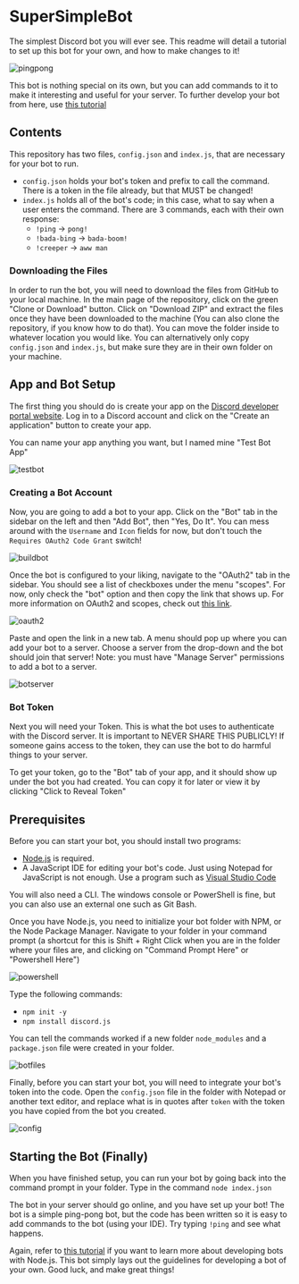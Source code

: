 # SuperSimpleBot
The simplest Discord bot you will ever see.
This readme will detail a tutorial to set up this bot for your own, and how to make changes to it!

![pingpong](https://user-images.githubusercontent.com/32719081/50377168-3f0dd980-05e6-11e9-8ecd-4e59d425660b.PNG)

This bot is nothing special on its own, but you can add commands to it to make it interesting and useful for your server.
To further develop your bot from here, use [this tutorial](https://anidiots.guide/)

## Contents
This repository has two files, `config.json` and `index.js`, that are necessary for your bot to run.
* `config.json` holds your bot's token and prefix to call the command. There is a token in the file already, but that MUST be changed!
* `index.js` holds all of the bot's code; in this case, what to say when a user enters the command. There are 3 commands, each with their own response:
  * `!ping` → `pong!`
  * `!bada-bing` → `bada-boom!`
  * `!creeper` → `aww man`

### Downloading the Files
In order to run the bot, you will need to download the files from GitHub to your local machine. In the main page of the repository, click on the green "Clone or Download" button. Click on "Download ZIP" and extract the files once they have been downloaded to the machine (You can also clone the repository, if you know how to do that). You can move the folder inside to whatever location you would like. You can alternatively only copy `config.json` and `index.js`, but make sure they are in their own folder on your machine.

## App and Bot Setup
The first thing you should do is create your app on the [Discord developer portal website](https://discordapp.com/developers/applications/).
Log in to a Discord account and click on the "Create an application" button to create your app.

You can name your app anything you want, but I named mine "Test Bot App"

![testbot](https://user-images.githubusercontent.com/32719081/50377172-43d28d80-05e6-11e9-8583-0e6317029887.PNG)

### Creating a Bot Account
Now, you are going to add a bot to your app. Click on the "Bot" tab in the sidebar on the left and then "Add Bot", then "Yes, Do It".
You can mess around with the `Username` and `Icon` fields for now, but don't touch the `Requires OAuth2 Code Grant` switch!

![buildbot](https://user-images.githubusercontent.com/32719081/50377165-3ae1bc00-05e6-11e9-8598-2206f52db2db.PNG)

Once the bot is configured to your liking, navigate to the "OAuth2" tab in the sidebar. You should see a list of checkboxes under the menu "scopes". For now, only check the "bot" option and then copy the link that shows up. For more information on OAuth2 and scopes, check out [this link](https://discordapp.com/developers/docs/topics/oauth2).

![oauth2](https://user-images.githubusercontent.com/32719081/50377167-3cab7f80-05e6-11e9-8d48-6816eed6991b.PNG)

Paste and open the link in a new tab. A menu should pop up where you can add your bot to a server. Choose a server from the drop-down and the bot should join that server! Note: you must have "Manage Server" permissions to add a bot to a server.

![botserver](https://user-images.githubusercontent.com/32719081/50377164-3917f880-05e6-11e9-97e3-fff7f935e8d6.PNG)

### Bot Token
Next you will need your Token. This is what the bot uses to authenticate with the Discord server. It is important to NEVER SHARE THIS PUBLICLY! If someone gains access to the token, they can use the bot to do harmful things to your server.

To get your token, go to the "Bot" tab of your app, and it should show up under the bot you had created. You can copy it for later or view it by clicking "Click to Reveal Token"

## Prerequisites
Before you can start your bot, you should install two programs:
* [Node.js](https://nodejs.org) is required.
* A JavaScript IDE for editing your bot's code. Just using Notepad for JavaScript is not enough. Use a program such as [Visual Studio Code](https://code.visualstudio.com/)

You will also need a CLI. The windows console or PowerShell is fine, but you can also use an external one such as Git Bash.

Once you have Node.js, you need to initialize your bot folder with NPM, or the Node Package Manager. Navigate to your folder in your command prompt (a shortcut for this is Shift + Right Click when you are in the folder where your files are, and clicking on "Command Prompt Here" or "Powershell Here")

![powershell](https://user-images.githubusercontent.com/32719081/50377169-40d79d00-05e6-11e9-82dd-43de052ac008.PNG)

Type the following commands:
* `npm init -y`
* `npm install discord.js`

You can tell the commands worked if a new folder `node_modules` and a `package.json` file were created in your folder.

![botfiles](https://user-images.githubusercontent.com/32719081/50377162-374e3500-05e6-11e9-92bc-364d8bf55021.PNG)

Finally, before you can start your bot, you will need to integrate your bot's token into the code. Open the `config.json` file in the folder with Notepad or another text editor, and replace what is in quotes after `token` with the token you have copied from the bot you created.

![config](https://user-images.githubusercontent.com/32719081/50377190-c3f8f300-05e6-11e9-9f9f-a529d139e69a.PNG)

## Starting the Bot (Finally)
When you have finished setup, you can run your bot by going back into the command prompt in your folder. Type in the command `node index.json`

The bot in your server should go online, and you have set up your bot! The bot is a simple ping-pong bot, but the code has been written so it is easy to add commands to the bot (using your IDE). Try typing `!ping` and see what happens.

Again, refer to [this tutorial](https://anidiots.guide/) if you want to learn more about developing bots with Node.js. This bot simply lays out the guidelines for developing a bot of your own. Good luck, and make great things!
